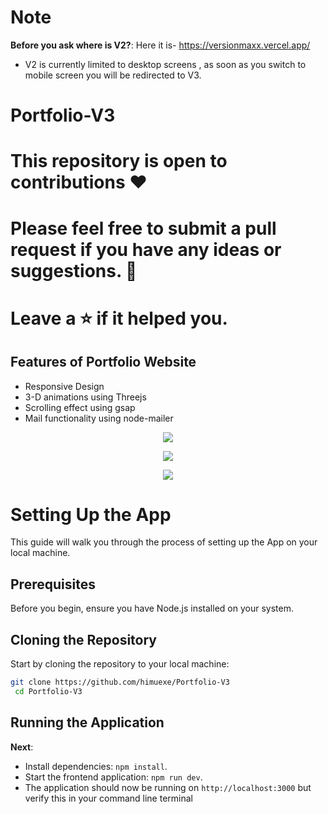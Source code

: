 # Note
 **Before you ask where is V2?**:
 Here it is-
 https://versionmaxx.vercel.app/ 
 - V2 is currently limited to desktop screens , as soon as you switch to mobile screen you will be redirected to V3.

# Portfolio-V3
# This repository is open to contributions ❤️
# Please feel free to submit a pull request if you have any ideas or suggestions. 🤗
# Leave a ⭐ if it helped you.

## Features of Portfolio Website
- Responsive Design
- 3-D animations using Threejs
- Scrolling effect using gsap
- Mail functionality using node-mailer

<p align="center">
<img src="https://github.com/himuexe/Portfolio-V3/blob/dedecef9c8c8e96a0f53dc73cf3d41c5a941ac79/public/media/images/Capture.PNG">



<p align="center">
<img src="https://github.com/himuexe/Portfolio-V3/blob/dedecef9c8c8e96a0f53dc73cf3d41c5a941ac79/public/media/images/Capture1.PNG">



<p align="center">
<img src="https://github.com/himuexe/Portfolio-V3/blob/dedecef9c8c8e96a0f53dc73cf3d41c5a941ac79/public/media/images/Capture2.PNG">


# Setting Up the  App

This guide will walk you through the process of setting up the  App on your local machine.

## Prerequisites

Before you begin, ensure you have Node.js installed on your system.

## Cloning the Repository

Start by cloning the repository to your local machine:

```bash
git clone https://github.com/himuexe/Portfolio-V3
 cd Portfolio-V3
```
## Running the Application

**Next**:
- Install dependencies: `npm install`.
- Start the frontend application: `npm run dev`.
- The application should now be running on `http://localhost:3000` but verify this in your command line terminal

